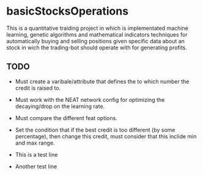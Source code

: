 # basicStocksOperations
This is a quantitative traiding project in which is implementated machine learning, genetic algorithms and
mathematical indicators techniques for automatically buying and selling positions given specific data about an
stock in wich the trading-bot should operate with for generating profits.



## TODO
- Must create a varibale/attribute that defines the to which number the credit is raised to.
- Must work with the NEAT network config for optimizing the decaying/drop on the learning rate.
- Must compare the different feat options.

- Set the condition that if the best credit is too different (by some percentage), then change this credit,
  must consider that this inclide min and max range.
- This is a test line
- Another test line
